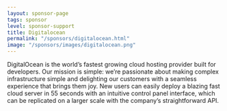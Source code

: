 ```yaml
---
layout: sponsor-page
tags: sponsor
level: sponsor-support
title: Digitalocean
permalink: "/sponsors/digitalocean.html"
image: "/sponsors/images/digitalocean.png"
---
```


DigitalOcean is the world’s fastest growing cloud hosting provider built for developers. Our mission is simple: we’re passionate about making complex infrastructure simple and delighting our customers with a seamless experience that brings them joy. New users can easily deploy a blazing fast cloud server in 55 seconds with an intuitive control panel interface, which can be replicated on a larger scale with the company’s straightforward API.
